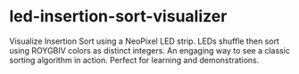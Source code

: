 # led-insertion-sort-visualizer
Visualize Insertion Sort using a NeoPixel LED strip. LEDs shuffle then sort using ROYGBIV colors as distinct integers. An engaging way to see a classic sorting algorithm in action. Perfect for learning and demonstrations.
